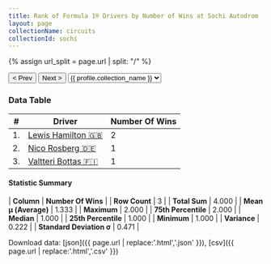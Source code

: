```yaml
---
title: Rank of Formula 1® Drivers by Number of Wins at Sochi Autodrom
layout: page
collectionName: circuits
collectionId: sochi
---
```


{% assign url_split = page.url | split: "/" %}
<div id="collection-navigation">
<button onclick="selector.options[selector.selectedIndex-1].value && (window.location = selector.options[selector.selectedIndex-1].value);">&lt; Prev</button>
<button onclick="selector.options[selector.selectedIndex+1].value && (window.location = selector.options[selector.selectedIndex+1].value);">Next &gt;</button>
<select id="selector" onchange="this.options[this.selectedIndex].value && (window.location = this.options[this.selectedIndex].value);">
  {% for collectionId in site.data[page.collectionName].refs %}
    {% if collectionId == page.collectionId %}
      {% assign selected = "selected" %}
    {% else %}
      {% assign selected = "" %}
    {% endif %}
    {% assign profile = site.data[page.collectionName][collectionId].profile %}
    <option value="/f1/{{ page.collectionName }}/{{ collectionId }}/{{ url_split[4] }}" {{ selected }}>{{ profile.collection_name }}</option>
  {% endfor %}
</select>
</div>

<canvas id="chart" width="400" height="180"></canvas>
<script>
var data = {
    "datasets": [
        {
            "backgroundColor": [
                "#9C8E8D",
                "#9C8E8D",
                "#9C8E8D"
            ],
            "borderColor": [
                "#1D181E",
                "#1D181E",
                "#1D181E"
            ],
            "borderWidth": 1,
            "data": [
                2.0,
                1.0,
                1.0
            ],
            "label": "Number Of Wins"
        }
    ],
    "labels": [
        "Lewis Hamilton",
        "Nico Rosberg",
        "Valtteri Bottas"
    ]
};
var options = {
  legend: {
    display: false
  },
  scales: {
    xAxes: [{
      ticks: {
        beginAtZero: true,
        maxRotation: 180,
        display: window.innerWidth > 800
      }
    }],
    yAxes: [{
      ticks: {
        beginAtZero: true
      }
    }]
  },
  onResize: function(chart, size) {
    chart.options.scales.xAxes[0].ticks.display = size.width > 800;
  }
};
var chart = new Chart("chart", {
    data: data,
    type: 'bar',
    options: options
});
</script>



### Data Table

| # | Driver | Number Of Wins |
|--|--|--|
| 1. | [Lewis Hamilton 🇬🇧](/f1/drivers/hamilton) | 2 |
| 2. | [Nico Rosberg 🇩🇪](/f1/drivers/rosberg) | 1 |
| 3. | [Valtteri Bottas 🇫🇮](/f1/drivers/bottas) | 1 |

#### Statistic Summary

| **Column** | **Number Of Wins** |
| **Row Count** | 3 |
| **Total Sum** | 4.000 |
| **Mean μ (Average)** | 1.333 |
| **Maximum** | 2.000 |
| **75th Percentile** | 2.000 |
| **Median** | 1.000 |
| **25th Percentile** | 1.000 |
| **Minimum** | 1.000 |
| **Variance** | 0.222 |
| **Standard Deviation σ** | 0.471 |

Download data: [json]({{ page.url | replace:'.html','.json' }}), [csv]({{ page.url | replace:'.html','.csv' }})
